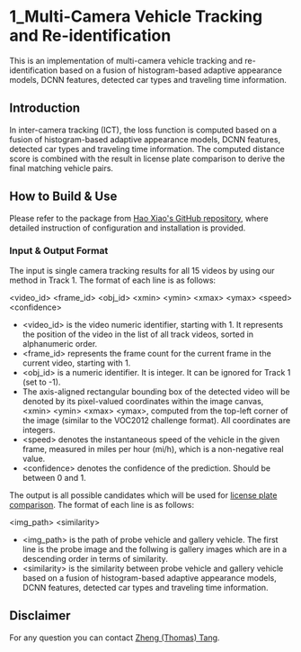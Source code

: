# 1_Multi-Camera Vehicle Tracking and Re-identification

This is an implementation of multi-camera vehicle tracking and re-identification based on a fusion of histogram-based adaptive appearance models, DCNN features, detected car types and traveling time information.

## Introduction

In inter-camera tracking (ICT), the loss function is computed based on a fusion of histogram-based adaptive appearance models, DCNN features, detected car types and traveling time information. The computed distance score is combined with the result in license plate comparison to derive the final matching vehicle pairs. 

## How to Build & Use

Please refer to the package from [Hao Xiao's GitHub repository](https://github.com/AlexXiao95/Multi-camera-Vehicle-Tracking-and-Reidentification), where detailed instruction of configuration and installation is provided.

### Input & Output Format

The input is single camera tracking results for all 15 videos by using our method in Track 1. The format of each line is as follows:

\<video_id\> \<frame_id\> \<obj_id\> \<xmin\> \<ymin\> \<xmax\> \<ymax\> \<speed\> \<confidence\>
  
* \<video_id\> is the video numeric identifier, starting with 1. It represents the position of the video in the list of all track videos, sorted in alphanumeric order.
* \<frame_id\> represents the frame count for the current frame in the current video, starting with 1.
* \<obj_id\> is a numeric identifier. It is integer. It can be ignored for Track 1 (set to -1).
* The axis-aligned rectangular bounding box of the detected video will be denoted by its pixel-valued coordinates within the image canvas, \<xmin\> \<ymin\> \<xmax\> \<ymax\>, computed from the top-left corner of the image (similar to the VOC2012 challenge format). All coordinates are integers.
* \<speed\> denotes the instantaneous speed of the vehicle in the given frame, measured in miles per hour (mi/h), which is a non-negative real value.
* \<confidence\> denotes the confidence of the prediction. Should be between 0 and 1.

The output is all possible candidates which will be used for [license plate comparison](https://github.com/zhengthomastang/2018AICity_TeamUW/tree/master/Track3/6_LP_COMP). The format of each line is as follows:

\<img_path\> \<similarity\>

* \<img_path\> is the path of probe vehicle and gallery vehicle. The first line is the probe image and the follwing is gallery images which are in a descending order in terms of similarity.
* \<similarity\> is the similarity between probe vehicle and gallery vehicle based on a fusion of histogram-based adaptive appearance models, DCNN features, detected car types and traveling time information.  

## Disclaimer

For any question you can contact [Zheng (Thomas) Tang](https://github.com/zhengthomastang).